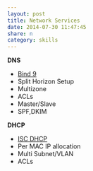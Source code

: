 ```yaml
---
layout: post
title: Network Services
date: 2014-07-30 11:47:45
share: n
category: skills
---
```


<b>DNS</b>

- [Bind 9](http://www.bind9.net)
- Split Horizon Setup
- Multizone
- ACLs
- Master/Slave
- SPF,DKIM

<b>DHCP</b>

- [ISC DHCP](http://www.isc.org/downloads/dhcp/)
- Per MAC IP allocation
- Multi Subnet/VLAN
- ACLs
